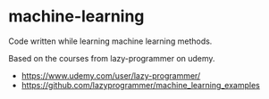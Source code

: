 # machine-learning

Code written while learning machine learning methods.

Based on the courses from lazy-programmer on udemy.
- https://www.udemy.com/user/lazy-programmer/
- https://github.com/lazyprogrammer/machine_learning_examples
